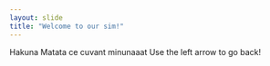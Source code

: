 ```yaml
---
layout: slide
title: "Welcome to our sim!"
---
```

Hakuna Matata ce cuvant minunaaat
Use the left arrow to go back!
